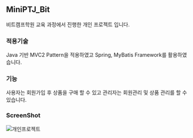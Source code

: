 ## MiniPTJ_Bit
비트캠프학원 교육 과정에서 진행한 개인 프로젝트 입니다.
### 적용기술
Java 기반 MVC2 Pattern을 적용하였고 Spring, MyBatis Framework를 활용하였습니다.
### 기능
사용자는 회원가입 후 상품을 구매 할 수 있고 관리자는 회원관리 및 상품 관리를 할 수 있습니다.
### ScreenShot
![개인프로젝트](https://user-images.githubusercontent.com/92391298/152926985-f891f937-0a0d-498f-b866-e8555dde605e.jpg)
